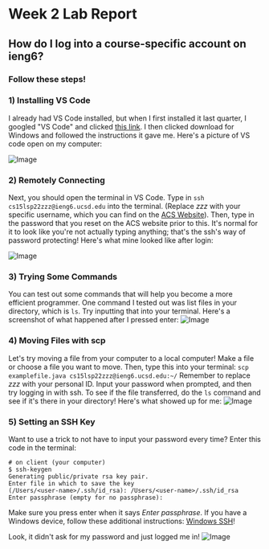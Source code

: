 # **Week 2 Lab Report**

## How do I log into a course-specific account on ieng6?
### Follow these steps!
### 1) Installing VS Code
I already had VS Code installed, but when I first installed it last quarter, I googled "VS Code" and clicked [this link](https://code.visualstudio.com/). I then clicked download for Windows and followed the instructions it gave me. Here's a picture of VS code open on my computer:

![Image](https://i.imgur.com/ltEuYS4.png)

### 2) Remotely Connecting
Next, you should open the terminal in VS Code. Type in `ssh cs15lsp22zzz@ieng6.ucsd.edu` into the terminal. (Replace _zzz_ with your specific username, which you can find on the [ACS Website](https://sdacs.ucsd.edu/~icc/index.php)). Then, type in the password that you reset on the ACS website prior to this. It's normal for it to look like you're not actually typing anything; that's the ssh's way of password protecting! Here's what mine looked like after login:

![Image](https://i.imgur.com/iAKCJT7.png)

### 3) Trying Some Commands
You can test out some commands that will help you become a more efficient programmer. One command I tested out was list files in your directory, which is `ls`. Try inputting that into your terminal. Here's a screenshot of what happened after I pressed enter: ![Image](https://i.imgur.com/Y8ImhqU.png)

### 4) Moving Files with scp
Let's try moving a file from your computer to a local computer! Make a file or choose a file you want to move. Then, type this into your terminal: `scp examplefile.java cs15lsp22zzz@ieng6.ucsd.edu:~/` Remember to replace _zzz_ with your personal ID. Input your password when prompted, and then try logging in with ssh. To see if the file transferred, do the `ls` command and see if it's there in your directory! Here's what showed up for me: ![Image](https://i.imgur.com/K3j1IYZ.png)

### 5) Setting an SSH Key
Want to use a trick to not have to input your password every time? Enter this code in the terminal:

```
# on client (your computer)
$ ssh-keygen
Generating public/private rsa key pair.
Enter file in which to save the key
(/Users/<user-name>/.ssh/id_rsa): /Users/<user-name>/.ssh/id_rsa
Enter passphrase (empty for no passphrase):
```
Make sure you press enter when it says _Enter passphrase_. If you have a Windows device, follow these additional instructions: [Windows SSH](https://docs.microsoft.com/en-us/windows-server/administration/openssh/openssh_keymanagement#user-key-generation)!

Look, it didn't ask for my password and just logged me in! ![Image](https://i.imgur.com/4zKVVyR.png)